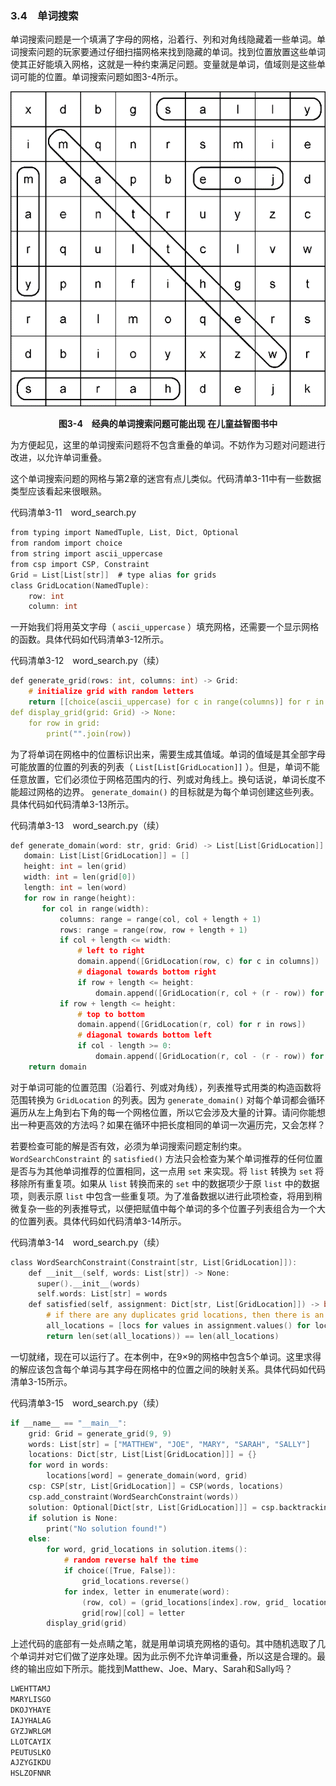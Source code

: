 ### 3.4　单词搜索

单词搜索问题是一个填满了字母的网格，沿着行、列和对角线隐藏着一些单词。单词搜索问题的玩家要通过仔细扫描网格来找到隐藏的单词。找到位置放置这些单词使其正好能填入网格，这就是一种约束满足问题。变量就是单词，值域则是这些单词可能的位置。单词搜索问题如图3-4所示。

![25.png](../images/25.png)
<center class="my_markdown"><b class="my_markdown">图3-4　经典的单词搜索问题可能出现
 在儿童益智图书中</b></center>

为方便起见，这里的单词搜索问题将不包含重叠的单词。不妨作为习题对问题进行改进，以允许单词重叠。

这个单词搜索问题的网格与第2章的迷宫有点儿类似。代码清单3-11中有一些数据类型应该看起来很眼熟。

代码清单3-11　word_search.py

```c
from typing import NamedTuple, List, Dict, Optional
from random import choice
from string import ascii_uppercase
from csp import CSP, Constraint
Grid = List[List[str]]  # type alias for grids
class GridLocation(NamedTuple):
    row: int
    column: int

```

一开始我们将用英文字母（ `ascii_uppercase` ）填充网格，还需要一个显示网格的函数。具体代码如代码清单3-12所示。

代码清单3-12　word_search.py（续）

```c
def generate_grid(rows: int, columns: int) -> Grid:
    # initialize grid with random letters
    return [[choice(ascii_uppercase) for c in range(columns)] for r in range(rows)]
def display_grid(grid: Grid) -> None:
    for row in grid:
        print("".join(row))

```

为了将单词在网格中的位置标识出来，需要生成其值域。单词的值域是其全部字母可能放置的位置的列表的列表（ `List[List[GridLocation]]` ）。但是，单词不能任意放置，它们必须位于网格范围内的行、列或对角线上。换句话说，单词长度不能超过网格的边界。 `generate_domain()` 的目标就是为每个单词创建这些列表。具体代码如代码清单3-13所示。

代码清单3-13　word_search.py（续）

```c
def generate_domain(word: str, grid: Grid) -> List[List[GridLocation]]:
   domain: List[List[GridLocation]] = []
   height: int = len(grid)
   width: int = len(grid[0])
   length: int = len(word)
   for row in range(height):
       for col in range(width):
           columns: range = range(col, col + length + 1)
           rows: range = range(row, row + length + 1)
           if col + length <= width:
               # left to right
               domain.append([GridLocation(row, c) for c in columns])
               # diagonal towards bottom right
               if row + length <= height:
                   domain.append([GridLocation(r, col + (r - row)) for r in rows])
           if row + length <= height:
               # top to bottom
               domain.append([GridLocation(r, col) for r in rows])
               # diagonal towards bottom left
               if col - length >= 0:
                   domain.append([GridLocation(r, col - (r - row)) for r in rows])
    return domain

```

对于单词可能的位置范围（沿着行、列或对角线），列表推导式用类的构造函数将范围转换为 `GridLocation` 的列表。因为 `generate_domain()` 对每个单词都会循环遍历从左上角到右下角的每一个网格位置，所以它会涉及大量的计算。请问你能想出一种更高效的方法吗？如果在循环中把长度相同的单词一次遍历完，又会怎样？

若要检查可能的解是否有效，必须为单词搜索问题定制约束。 `WordSearchConstraint` 的 `satisfied()` 方法只会检查为某个单词推荐的任何位置是否与为其他单词推荐的位置相同，这一点用 `set` 来实现。将 `list` 转换为 `set` 将移除所有重复项。如果从 `list` 转换而来的 `set` 中的数据项少于原 `list` 中的数据项，则表示原 `list` 中包含一些重复项。为了准备数据以进行此项检查，将用到稍微复杂一些的列表推导式，以便把赋值中每个单词的多个位置子列表组合为一个大的位置列表。具体代码如代码清单3-14所示。

代码清单3-14　word_search.py（续）

```c
class WordSearchConstraint(Constraint[str, List[GridLocation]]):
    def __init__(self, words: List[str]) -> None:
      super().__init__(words)
      self.words: List[str] = words
    def satisfied(self, assignment: Dict[str, List[GridLocation]]) -> bool:
        # if there are any duplicates grid locations, then there is an overlap
        all_locations = [locs for values in assignment.values() for locs in values]
        return len(set(all_locations)) == len(all_locations)

```

一切就绪，现在可以运行了。在本例中，在9×9的网格中包含5个单词。这里求得的解应该包含每个单词与其字母在网格中的位置之间的映射关系。具体代码如代码清单3-15所示。

代码清单3-15　word_search.py（续）

```c
if __name__ == "__main__":
    grid: Grid = generate_grid(9, 9)
    words: List[str] = ["MATTHEW", "JOE", "MARY", "SARAH", "SALLY"]
    locations: Dict[str, List[List[GridLocation]]] = {}
    for word in words:
        locations[word] = generate_domain(word, grid)
    csp: CSP[str, List[GridLocation]] = CSP(words, locations)
    csp.add_constraint(WordSearchConstraint(words))
    solution: Optional[Dict[str, List[GridLocation]]] = csp.backtracking_ search()
    if solution is None:
        print("No solution found!")
    else:
        for word, grid_locations in solution.items():
            # random reverse half the time
            if choice([True, False]):
                grid_locations.reverse()
            for index, letter in enumerate(word):
                (row, col) = (grid_locations[index].row, grid_ locations[index].column)
                grid[row][col] = letter
        display_grid(grid)

```

上述代码的底部有一处点睛之笔，就是用单词填充网格的语句。其中随机选取了几个单词并对它们做了逆序处理。因为此示例不允许单词重叠，所以这是合理的。最终的输出应如下所示。能找到Matthew、Joe、Mary、Sarah和Sally吗？

```c
LWEHTTAMJ
MARYLISGO
DKOJYHAYE
IAJYHALAG
GYZJWRLGM
LLOTCAYIX
PEUTUSLKO
AJZYGIKDU
HSLZOFNNR
```

